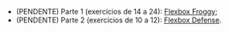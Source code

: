 - (PENDENTE) Parte 1 (exercícios de 14 a 24): [Flexbox Froggy](https://flexboxfroggy.com/);
- (PENDENTE) Parte 2 (exercícios de 10 a 12): [Flexbox Defense](http://www.flexboxdefense.com/).
